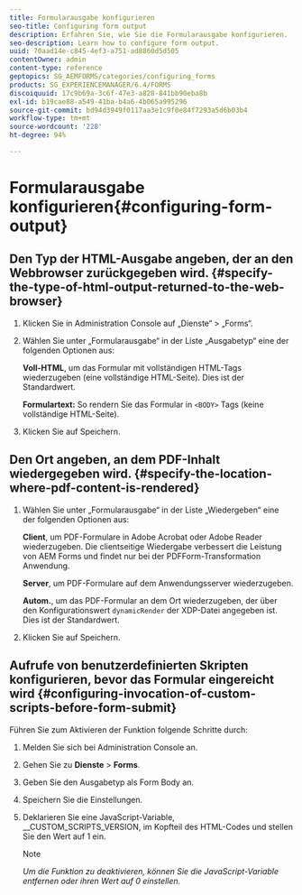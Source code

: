 ```yaml
---
title: Formularausgabe konfigurieren
seo-title: Configuring form output
description: Erfahren Sie, wie Sie die Formularausgabe konfigurieren.
seo-description: Learn how to configure form output.
uuid: 70aad14e-c845-4ef3-a751-ad8860d5d505
contentOwner: admin
content-type: reference
geptopics: SG_AEMFORMS/categories/configuring_forms
products: SG_EXPERIENCEMANAGER/6.4/FORMS
discoiquuid: 17c9b69a-3c6f-47e3-a828-841bb90eba8b
exl-id: b19cae88-a549-41ba-b4a6-4b065a995296
source-git-commit: bd94d3949f0117aa3e1c9f0e84f7293a5d6b03b4
workflow-type: tm+mt
source-wordcount: '228'
ht-degree: 94%

---
```


# Formularausgabe konfigurieren{#configuring-form-output}

## Den Typ der HTML-Ausgabe angeben, der an den Webbrowser zurückgegeben wird. {#specify-the-type-of-html-output-returned-to-the-web-browser}

1. Klicken Sie in Administration Console auf „Dienste“ > „Forms“.
1. Wählen Sie unter „Formularausgabe“ in der Liste „Ausgabetyp“ eine der folgenden Optionen aus:

   **Voll-HTML**, um das Formular mit vollständigen HTML-Tags wiederzugeben (eine vollständige HTML-Seite). Dies ist der Standardwert.

   **Formulartext:** So rendern Sie das Formular in `<BODY>` Tags (keine vollständige HTML-Seite).

1. Klicken Sie auf Speichern.

## Den Ort angeben, an dem PDF-Inhalt wiedergegeben wird. {#specify-the-location-where-pdf-content-is-rendered}

1. Wählen Sie unter „Formularausgabe“ in der Liste „Wiedergeben“ eine der folgenden Optionen aus:

   **Client**, um PDF-Formulare in Adobe Acrobat oder Adobe Reader wiederzugeben. Die clientseitige Wiedergabe verbessert die Leistung von AEM Forms und findet nur bei der PDFForm-Transformation Anwendung.

   **Server**, um PDF-Formulare auf dem Anwendungsserver wiederzugeben.

   **Autom.**, um das PDF-Formular an dem Ort wiederzugeben, der über den Konfigurationswert `dynamicRender` der XDP-Datei angegeben ist. Dies ist der Standardwert.

1. Klicken Sie auf Speichern.

## Aufrufe von benutzerdefinierten Skripten konfigurieren, bevor das Formular eingereicht wird {#configuring-invocation-of-custom-scripts-before-form-submit}

Führen Sie zum Aktivieren der Funktion folgende Schritte durch:

1. Melden Sie sich bei Administration Console an.
1. Gehen Sie zu **Dienste** > **Forms**.
1. Geben Sie den Ausgabetyp als Form Body an.
1. Speichern Sie die Einstellungen.
1. Deklarieren Sie eine JavaScript-Variable, __CUSTOM_SCRIPTS_VERSION, im Kopfteil des HTML-Codes und stellen Sie den Wert auf 1 ein.

   >[!NOTE]
   >
   >*Um die Funktion zu deaktivieren, können Sie die JavaScript-Variable entfernen oder ihren Wert auf 0 einstellen.*
